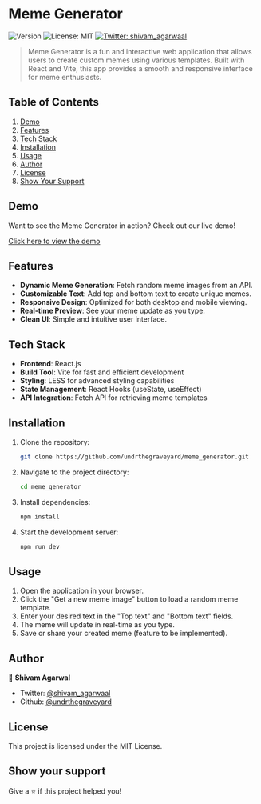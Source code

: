 # Meme Generator

![Version](https://img.shields.io/badge/version-1.0.0-blue.svg?cacheSeconds=2592000)
![License: MIT](https://img.shields.io/badge/License-MIT-yellow.svg)
[![Twitter: shivam_agarwaal](https://img.shields.io/twitter/follow/shivam_agarwaal.svg?style=social)](https://x.com/shivam_agarwaal)

> Meme Generator is a fun and interactive web application that allows users to create custom memes using various templates. Built with React and Vite, this app provides a smooth and responsive interface for meme enthusiasts.

## Table of Contents

1. [Demo](#demo)
2. [Features](#features)
3. [Tech Stack](#tech-stack)
4. [Installation](#installation)
5. [Usage](#usage)
6. [Author](#author)
7. [License](#license)
8. [Show Your Support](#show-your-support)

## Demo

Want to see the Meme Generator in action? Check out our live demo!

[Click here to view the demo]() <!-- Add your demo link here -->

## Features

- **Dynamic Meme Generation**: Fetch random meme images from an API.
- **Customizable Text**: Add top and bottom text to create unique memes.
- **Responsive Design**: Optimized for both desktop and mobile viewing.
- **Real-time Preview**: See your meme update as you type.
- **Clean UI**: Simple and intuitive user interface.

## Tech Stack

- **Frontend**: React.js
- **Build Tool**: Vite for fast and efficient development
- **Styling**: LESS for advanced styling capabilities
- **State Management**: React Hooks (useState, useEffect)
- **API Integration**: Fetch API for retrieving meme templates

## Installation

1. Clone the repository:
   ```sh
   git clone https://github.com/undrthegraveyard/meme_generator.git
   ```

2. Navigate to the project directory:
   ```sh
   cd meme_generator
   ```

3. Install dependencies:
   ```sh
   npm install
   ```

4. Start the development server:
   ```sh
   npm run dev
   ```

## Usage

1. Open the application in your browser.
2. Click the "Get a new meme image" button to load a random meme template.
3. Enter your desired text in the "Top text" and "Bottom text" fields.
4. The meme will update in real-time as you type.
5. Save or share your created meme (feature to be implemented).

## Author

👤 **Shivam Agarwal**

* Twitter: [@shivam_agarwaal](https://x.com/shivam_agarwaal)
* Github: [@undrthegraveyard](https://github.com/undrthegraveyard)

## License

This project is licensed under the MIT License.

## Show your support

Give a ⭐️ if this project helped you!
